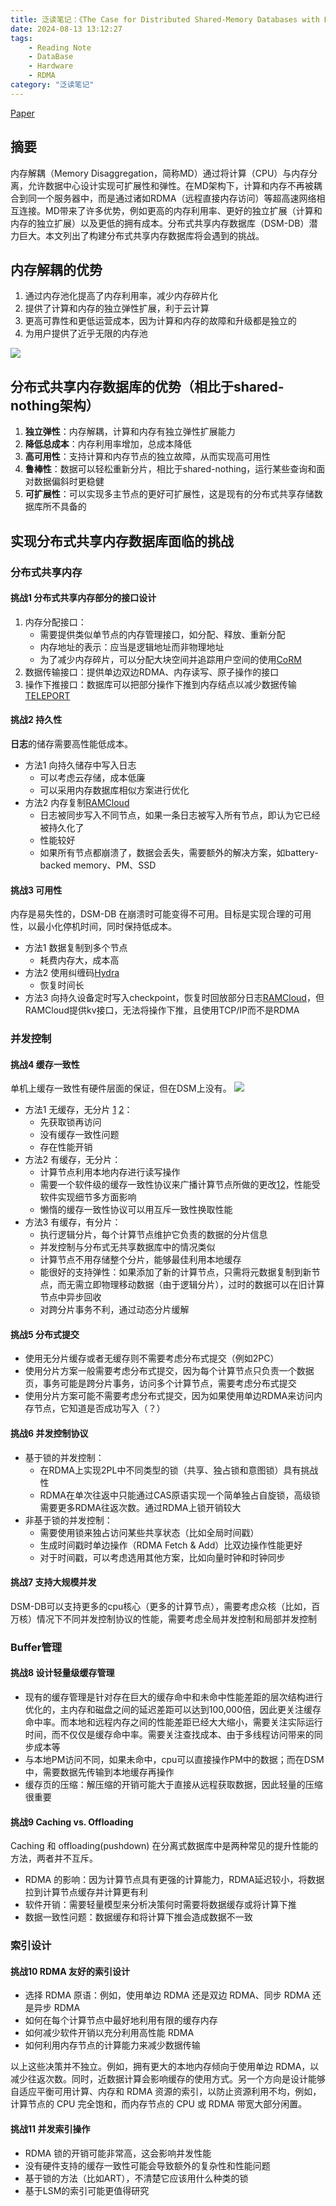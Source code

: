 ```yaml
---
title: 泛读笔记：《The Case for Distributed Shared-Memory Databases with RDMA-Enabled Memory Disaggregation》
date: 2024-08-13 13:12:27
tags: 
    - Reading Note
    - DataBase
    - Hardware
    - RDMA
category: "泛读笔记"
---
```

[Paper](https://www.vldb.org/pvldb/vol16/p15-wang.pdf)

## 摘要

内存解耦（Memory Disaggregation，简称MD）通过将计算（CPU）与内存分离，允许数据中心设计实现可扩展性和弹性。在MD架构下，计算和内存不再被耦合到同一个服务器中，而是通过诸如RDMA（远程直接内存访问）等超高速网络相互连接。MD带来了许多优势，例如更高的内存利用率、更好的独立扩展（计算和内存的独立扩展）以及更低的拥有成本。分布式共享内存数据库（DSM-DB）潜力巨大。本文列出了构建分布式共享内存数据库将会遇到的挑战。

## 内存解耦的优势

1. 通过内存池化提高了内存利用率，减少内存碎片化
2. 提供了计算和内存的独立弹性扩展，利于云计算
3. 更高可靠性和更低运营成本，因为计算和内存的故障和升级都是独立的
4. 为用户提供了近乎无限的内存池

![](image0.png)

## 分布式共享内存数据库的优势（相比于shared-nothing架构）

1. **独立弹性**：内存解耦，计算和内存有独立弹性扩展能力
2. **降低总成本**：内存利用率增加，总成本降低
3. **高可用性**：支持计算和内存节点的独立故障，从而实现高可用性
4. **鲁棒性**：数据可以轻松重新分片，相比于shared-nothing，运行某些查询和面对数据偏斜时更稳健
5. **可扩展性**：可以实现多主节点的更好可扩展性，这是现有的分布式共享存储数据库所不具备的

## 实现分布式共享内存数据库面临的挑战

### 分布式共享内存

#### 挑战1 分布式共享内存部分的接口设计

1. 内存分配接口：
    - 需要提供类似单节点的内存管理接口，如分配、释放、重新分配
    - 内存地址的表示：应当是逻辑地址而非物理地址
    - 为了减少内存碎片，可以分配大块空间并追踪用户空间的使用[CoRM](http://eggmqtz.unixer.de/publications/img/corm-taranov.pdf)
2. 数据传输接口：提供单边双边RDMA、内存读写、原子操作的接口
3. 操作下推接口：数据库可以把部分操作下推到内存结点以减少数据传输[TELEPORT](https://www.cis.upenn.edu/~sga001/papers/teleport-sigmod22.pdf)

#### 挑战2 持久性

**日志**的储存需要高性能低成本。

- 方法1 向持久储存中写入日志
  - 可以考虑云存储，成本低廉
  - 可以采用内存数据库相似方案进行优化
- 方法2 内存复制[RAMCloud](https://web.stanford.edu/~ouster/cgi-bin/papers/ramcloud.pdf)
  - 日志被同步写入不同节点，如果一条日志被写入所有节点，即认为它已经被持久化了
  - 性能较好
  - 如果所有节点都崩溃了，数据会丢失，需要额外的解决方案，如battery-backed memory、PM、SSD

#### 挑战3 可用性

内存是易失性的，DSM-DB 在崩溃时可能变得不可用。目标是实现合理的可用性，以最小化停机时间，同时保持低成本。

- 方法1 数据复制到多个节点
  - 耗费内存大，成本高
- 方法2 使用纠缠码[Hydra](https://www.usenix.org/system/files/fast22-lee.pdf)
  - 恢复时间长
- 方法3 向持久设备定时写入checkpoint，恢复时回放部分日志[RAMCloud](https://web.stanford.edu/~ouster/cgi-bin/papers/ramcloud.pdf)，但RAMCloud提供kv接口，无法将操作下推，且使用TCP/IP而不是RDMA

### 并发控制

#### 挑战4 缓存一致性

单机上缓存一致性有硬件层面的保证，但在DSM上没有。
![](image1.png)

- 方法1 无缓存，无分片 [1](https://alchem.usc.edu/portal/static/download/rdma_tx.pdf) [2](https://arxiv.org/pdf/2112.07320)：
  - 先获取锁再访问
  - 没有缓存一致性问题
  - 存在性能开销
- 方法2 有缓存，无分片：
  - 计算节点利用本地内存进行读写操作
  - 需要一个软件级的缓存一致性协议来广播计算节点所做的更改[1](https://www.vldb.org/pvldb/vol11/p1604-cai.pdf)[2](https://users.cs.utah.edu/~lifeifei/papers/polardbserverless-sigmod21.pdf)，性能受软件实现细节多方面影响
  - 懒惰的缓存一致性协议可以用互斥一致性换取性能
- 方法3 有缓存，有分片：
  - 执行逻辑分片，每个计算节点维护它负责的数据的分片信息
  - 并发控制与分布式无共享数据库中的情况类似
  - 计算节点不用存储整个分片，能够最佳利用本地缓存
  - 能很好的支持弹性：如果添加了新的计算节点，只需将元数据复制到新节点，而无需立即物理移动数据（由于逻辑分片），过时的数据可以在旧计算节点中异步回收
  - 对跨分片事务不利，通过动态分片缓解

#### 挑战5 分布式提交

- 使用无分片缓存或者无缓存则不需要考虑分布式提交（例如2PC）
- 使用分片方案一般需要考虑分布式提交，因为每个计算节点只负责一个数据页，事务可能是跨分片事务，访问多个计算节点，需要考虑分布式提交
- 使用分片方案可能不需要考虑分布式提交，因为如果使用单边RDMA来访问内存节点，它知道是否成功写入（？）

#### 挑战6 并发控制协议

- 基于锁的并发控制：
  - 在RDMA上实现2PL中不同类型的锁（共享、独占锁和意图锁）具有挑战性
  - RDMA在单次往返中只能通过CAS原语实现一个简单独占自旋锁，高级锁需要更多RDMA往返次数。通过RDMA上锁开销较大
- 非基于锁的并发控制：
  - 需要使用锁来独占访问某些共享状态（比如全局时间戳）
  - 生成时间戳时单边操作（RDMA Fetch & Add）比双边操作性能更好
  - 对于时间戳，可以考虑选用其他方案，比如向量时钟和时钟同步

#### 挑战7 支持大规模并发

DSM-DB可以支持更多的cpu核心（更多的计算节点），需要考虑众核（比如，百万核）情况下不同并发控制协议的性能，需要考虑全局并发控制和局部并发控制

### Buffer管理

#### 挑战8 设计轻量级缓存管理

- 现有的缓存管理是针对存在巨大的缓存命中和未命中性能差距的层次结构进行优化的，主内存和磁盘之间的延迟差距可以达到100,000倍，因此更关注缓存命中率。而本地和远程内存之间的性能差距已经大大缩小，需要关注实际运行时间，而不仅仅是缓存命中率。需要关注查找成本、由于多线程访问带来的同步成本等
- 与本地PM访问不同，如果未命中，cpu可以直接操作PM中的数据；而在DSM中，需要数据先传输到本地缓存再操作
- 缓存页的压缩：解压缩的开销可能大于直接从远程获取数据，因此轻量的压缩很重要

#### 挑战9 Caching vs. Offloading

Caching 和 offloading(pushdown) 在分离式数据库中是两种常见的提升性能的方法，两者并不互斥。

- RDMA 的影响：因为计算节点具有更强的计算能力，RDMA延迟较小，将数据拉到计算节点缓存并计算更有利
- 软件开销：需要轻量模型来分析决策何时需要将数据缓存或将计算下推
- 数据一致性问题：数据缓存和将计算下推会造成数据不一致

### 索引设计

#### 挑战10 RDMA 友好的索引设计

- 选择 RDMA 原语：例如，使用单边 RDMA 还是双边 RDMA、同步 RDMA 还是异步 RDMA
- 如何在每个计算节点中最好地利用有限的缓存内存
- 如何减少软件开销以充分利用高性能 RDMA
- 如何利用内存节点的计算能力来减少数据传输

以上这些决策并不独立。例如，拥有更大的本地内存倾向于使用单边 RDMA，以减少往返次数。同时，近数据计算会影响缓存的使用方式。另一个方向是设计能够自适应平衡可用计算、内存和 RDMA 资源的索引，以防止资源利用不均，例如，计算节点的 CPU 完全饱和，而内存节点的 CPU 或 RDMA 带宽大部分闲置。

#### 挑战11 并发索引操作

- RDMA 锁的开销可能非常高，这会影响并发性能
- 没有硬件支持的缓存一致性可能会导致额外的复杂性和性能问题
- 基于锁的方法（比如ART），不清楚它应该用什么种类的锁
- 基于LSM的索引可能更值得研究
